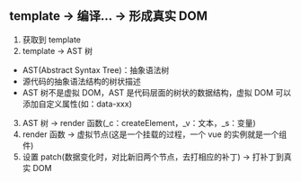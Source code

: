 ## template -> 编译... -> 形成真实 DOM

1. 获取到 template
2. template -> AST 树

- AST(Abstract Syntax Tree)：抽象语法树
- 源代码的抽象语法结构的树状描述
- AST 树不是虚拟 DOM，AST 是代码层面的树状的数据结构，虚拟 DOM 可以添加自定义属性(如：data-xxx)

3. AST 树 -> render 函数(\_c：createElement，\_v：文本，\_s：变量)
4. render 函数 -> 虚拟节点(这是一个挂载的过程，一个 vue 的实例就是一个组件)
5. 设置 patch(数据变化时，对比新旧两个节点，去打相应的补丁) -> 打补丁到真实 DOM
